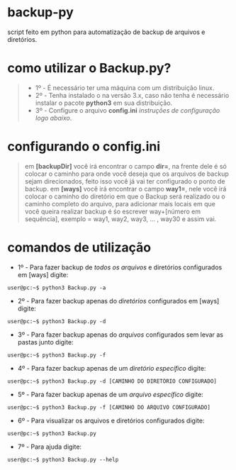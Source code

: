 # backup-py

script feito em python para automatização de backup de arquivos e diretórios.

# como utilizar o Backup.py?

>* 1º - É necessário ter uma máquina com um distribuição linux.
>* 2º - Tenha instalado o na versão 3.x, caso não tenha é necessário instalar o pacote **python3** em sua distribuição.
>* 3º - Configure o arquivo **config.ini** *instruções de configuração logo abaixo*.

# configurando o config.ini

> em **[backupDir]** você irá encontrar o campo **dir=**, na frente dele é só colocar o caminho para onde você deseja que os arquivos de backup sejam direcionados, feito isso você já vai ter configurado o ponto de backup.
> em **[ways]** você irá encontrar o campo **way1=**, nele você irá colocar o caminho do diretório em que o Backup será realizado ou o caminho completo do arquivo, para adicionar mais locais em que você queira realizar backup é śo escrever way+[número em sequência], exemplo = way1, way2, way3, ... , way30 e assim vai.

# comandos de utilização

* 1º - Para fazer backup de *todos os arquivos* e diretórios configurados em [ways] digite: 
~~~console
user@pc:~$ python3 Backup.py -a
~~~

* 2º - Para fazer backup apenas do *diretórios* configurados em [ways] digite: 
~~~console
user@pc:~$ python3 Backup.py -d
~~~

* 3º - Para fazer backup apenas do *arquivos* configurados sem levar as pastas junto digite: 
~~~console
user@pc:~$ python3 Backup.py -f
~~~

* 4º - Para fazer backup apenas de um *diretório específico* digite:
~~~console
user@pc:~$ python3 Backup.py -d [CAMINHO DO DIRETÓRIO CONFIGURADO]
~~~

* 5º - Para fazer backup apenas de um *arquivo específico* digite:
~~~console
user@pc:~$ python3 Backup.py -f [CAMINHO DO ARQUIVO CONFIGURADO]
~~~

* 6º - Para visualizar os arquivos e diretórios configurados digite:
~~~console
user@pc:~$ python3 Backup.py
~~~

* 7º - Para ajuda digite:
~~~console
user@pc:~$ python3 Backup.py --help
~~~


